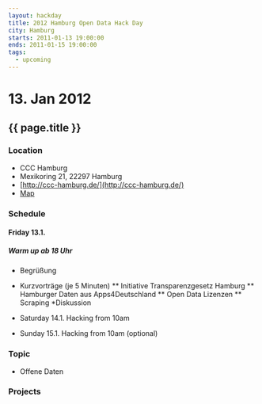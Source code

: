 ```yaml
---
layout: hackday
title: 2012 Hamburg Open Data Hack Day
city: Hamburg
starts: 2011-01-13 19:00:00
ends: 2011-01-15 19:00:00
tags:
  - upcoming
---
```

# 13. Jan 2012
## {{ page.title }}

### Location
- CCC Hamburg
- Mexikoring 21, 22297 Hamburg
- [http://ccc-hamburg.de/](http://ccc-hamburg.de/)
- [Map](http://maps.google.de/maps?q=Mexikoring+21,+22297+Hamburg&hl=de&sll=53.624281,10.025368&sspn=0.11484,0.220757&vpsrc=0&hnear=Mexikoring+21,+Winterhude+22297+Hamburg&t=m&z=16)

### Schedule
#### Friday 13.1. 
##### Warm up ab  18 Uhr
* Begrüßung
* Kurzvorträge (je 5 Minuten)
** Initiative Transparenzgesetz Hamburg
** Hamburger Daten aus Apps4Deutschland
** Open Data Lizenzen
** Scraping
*Diskussion

* Saturday 14.1. Hacking from 10am
* Sunday 15.1. Hacking from 10am (optional) 

### Topic
* Offene Daten 



### Projects
